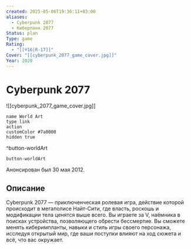 ```yaml
---
created: 2025-05-06T19:36:11+03:00
aliases:
  - Cyberpunk 2077
  - Киберпанк 2077
Status: plan
Type: game
Rating:
  - "[[®️16|R-17]]"
Cover: "[[cyberpunk_2077_game_cover.jpg]]"
Year: 2020
---
```


# Cyberpunk 2077

![[cyberpunk_2077_game_cover.jpg]]


```button
name World Art
type link
action 
customColor #7a0000
hidden true
```
^button-worldArt



`button-worldArt`

Анонсирован был 30 мая 2012.

## Описание

Cyberpunk 2077 — приключенческая ролевая игра, действие которой происходит в мегаполисе Найт-Сити, где власть, роскошь и модификации тела ценятся выше всего. Вы играете за V, наёмника в поисках устройства, позволяющего обрести бессмертие. Вы сможете менять киберимпланты, навыки и стиль игры своего персонажа, исследуя открытый мир, где ваши поступки влияют на ход сюжета и всё, что вас окружает.
